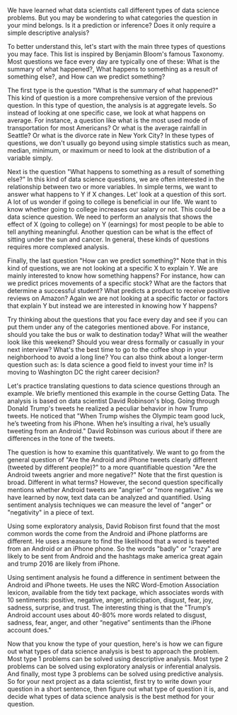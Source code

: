We have learned what data scientists call different types of data science problems. But you may be wondering to what categories the question in your mind belongs. Is it a prediction or inference? Does it only require a simple descriptive analysis?

To better understand this, let's start with the main three types of questions you may face. This list is inspired by Benjamin Bloom's famous Taxonomy. Most questions we face every day are typically one of these: What is the summary of what happened?, What happens to something as a result of something else?, and How can we predict something?

The first type is the question "What is the summary of what happened?" This kind of question is a more comprehensive version of the previous question. In this type of question, the analysis is at aggregate levels. So instead of looking at one specific case, we look at what happens on average. For instance, a question like what is the most used mode of transportation for most Americans? Or what is the average rainfall in Seattle? Or what is the divorce rate in New York City? In these types of questions, we don't usually go beyond using simple statistics such as mean, median, minimum, or maximum or need to look at the distribution of a variable simply.

Next is the question "What happens to something as a result of something else?" In this kind of data science questions, we are often interested in the relationship between two or more variables. In simple terms, we want to answer what happens to Y if X changes. Let' look at a question of this sort. A lot of us wonder if going to college is beneficial in our life. We want to know whether going to college increases our salary or not. This could be a data science question. We need to perform an analysis that shows the effect of X (going to college) on Y (earnings) for most people to be able to tell anything meaningful. Another question can be what is the effect of sitting under the sun and cancer. In general, these kinds of questions requires more complexed analysis.

Finally, the last question "How can we predict something?" Note that in this kind of questions, we are not looking at a specific X to explain Y. We are mainly interested to know how something happens? For instance, how can we predict prices movements of a specific stock? What are the factors that determine a successful student? What predicts a product to receive positive reviews on Amazon? Again we are not looking at a specific factor or factors that explain Y but instead we are interested in knowing how Y happens?

Try thinking about the questions that you face every day and see if you can put them under any of the categories mentioned above. For instance, should you take the bus or walk to destination today? What will the weather look like this weekend? Should you wear dress formally or casually in your next interview? What's the best time to go to the coffee shop in your neighborhood to avoid a long line? You can also think about a longer-term question such as: Is data science a good field to invest your time in? Is moving to Washington DC the right career decision?

Let's practice translating questions to data science questions through an example. We briefly mentioned this example in the course Getting Data. The analysis is based on data scientist David Robinson's blog. Going through Donald Trump's tweets he realized a peculiar behavior in how Trump tweets. He noticed that "When Trump wishes the Olympic team good luck, he’s tweeting from his iPhone. When he’s insulting a rival, he’s usually tweeting from an Android." David Robinson was curious about if there are differences in the tone of the tweets.

The question is how to examine this quantitatively. We want to go from the general question of "Are the Android and iPhone tweets clearly different (tweeted by different people)?" to a more quantifiable question "Are the Android tweets angrier and more negative?" Note that the first question is broad. Different in what terms? However, the second question specifically mentions whether Android tweets are "angrier" or "more negative." As we have learned by now, text data can be analyzed and quantified. Using sentiment analysis techniques we can measure the level of "anger" or "negativity" in a piece of text.

Using some exploratory analysis, David Robison first found that the most common words the come from the Android and iPhone platforms are different. He uses a measure to find the likelihood that a word is tweeted from an Android or an iPhone phone. So the words "badly" or "crazy" are likely to be sent from Android and the hashtags make america great again and trump 2016 are likely from iPhone. 

Using sentiment analysis he found a difference in sentiment between the Android and iPhone tweets. He uses the NRC Word-Emotion Association lexicon, available from the tidy text package, which associates words with 10 sentiments: positive, negative, anger, anticipation, disgust, fear, joy, sadness, surprise, and trust. The interesting thing is that the "Trump’s Android account uses about 40-80% more words related to disgust, sadness, fear, anger, and other “negative” sentiments than the iPhone account does."

Now that you know the type of your question, here's is how we can figure out what types of data science analysis is best to approach the problem. Most type 1 problems can be solved using descriptive analysis. Most type 2 problems can be solved using exploratory analysis or inferential analysis. And finally, most type 3 problems can be solved using predictive analysis. So for your next project as a data scientist, first try to write down your question in a short sentence, then figure out what type of question it is, and decide what types of data science analysis is the best method for your question.